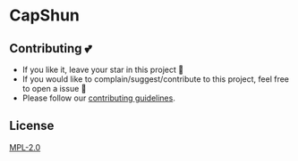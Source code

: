 # CapShun


## Contributing :two_hearts:
- If you like it, leave your star in this project :star2:
- If you would like to complain/suggest/contribute to this project, feel free to open a issue :heart_decoration:
- Please follow our [contributing guidelines](/CONTRIBUTING.md). 

## License
[MPL-2.0](https://github.com/devcer/CapShun/blob/master/LICENSE)
